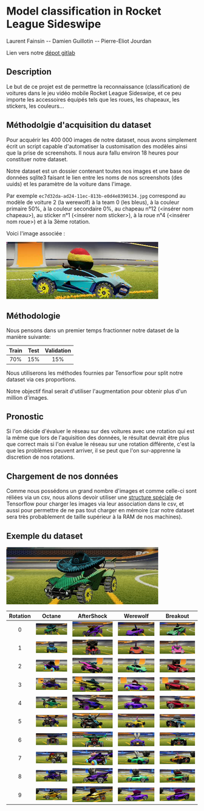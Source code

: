 # Model classification in Rocket League Sideswipe

Laurent Fainsin --
Damien Guillotin --
Pierre-Eliot Jourdan

Lien vers notre [dépot gitlab](https://git.inpt.fr/tocard-inc/enseeiht/projet-classification)

## Description

Le but de ce projet est de permettre la reconnaissance (classification) de voitures dans le jeu vidéo mobile Rocket League Sideswipe, et ce peu importe les accessoires équipés tels que les roues, les chapeaux, les stickers, les couleurs...

## Méthodolgie d'acquisition du dataset

Pour acquérir les 400 000 images de notre dataset, nous avons simplement écrit un script capable d'automatiser la customisation des modèles ainsi que la prise de screenshots. Il nous aura fallu environ 18 heures pour constituer notre dataset.

Notre dataset est un dossier contenant toutes nos images et une base de données sqlite3 faisant le lien entre les noms de nos screenshots (des uuids) et les paramètre de la voiture dans l'image.

Par exemple `ec7d32da-ad24-11ec-813b-e0d4e8390134.jpg` correspond au modèle de voiture 2 (la werewolf) à la team 0 (les bleus), à la couleur primaire 50%, à la couleur secondaire 0%, au chapeau n°12 (<insérer nom chapeau>), au sticker n°1 (<insérer nom sticker>), à la roue n°4 (<insérer nom roue>) et à la 3ème rotation.

Voici l'image associée :

![](image_methodo.jpg)

## Méthodologie

Nous pensons dans un premier temps fractionner notre dataset de la manière suivante:

| Train | Test  | Validation |
| :---: | :---: | :--------: |
|  70%  |  15%  |    15%     |

Nous utiliserons les méthodes fournies par Tensorflow pour split notre dataset via ces proportions.

Notre objectif final serait d'utiliser l'augmentation pour obtenir plus d'un million d'images.

## Pronostic

Si l'on décide d'évaluer le réseau sur des voitures avec une rotation qui est la même que lors de l'aquisition des données, le résultat devrait être plus que correct mais si l'on évalue le réseau sur une rotation différente, c'est la que les problèmes peuvent arriver, il se peut que l'on sur-apprenne la discretion de nos rotations.

## Chargement de nos données

Comme nous possédons un grand nombre d'images et comme celle-ci sont réliées via un csv, nous allons devoir utiliser une [structure spéciale](https://www.tensorflow.org/tutorials/load_data/csv#using_tfdata) de Tensorflow pour charger les images via leur association dans le csv, et aussi pour permettre de ne pas tout charger en mémoire (car notre dataset sera très probablement de taille supérieur à la RAM de nos machines).

## Exemple du dataset

![](demo_datas.gif)

| Rotation |         Octane          |       AfterShock        |        Werewolf         |        Breakout         |
| :------: | :---------------------: | :---------------------: | :---------------------: | :---------------------: |
|    0     | ![](demo_datas/0_0.jpg) | ![](demo_datas/1_0.jpg) | ![](demo_datas/2_0.jpg) | ![](demo_datas/3_0.jpg) |
|    1     | ![](demo_datas/0_1.jpg) | ![](demo_datas/1_1.jpg) | ![](demo_datas/2_1.jpg) | ![](demo_datas/3_1.jpg) |
|    2     | ![](demo_datas/0_2.jpg) | ![](demo_datas/1_2.jpg) | ![](demo_datas/2_2.jpg) | ![](demo_datas/3_2.jpg) |
|    3     | ![](demo_datas/0_3.jpg) | ![](demo_datas/1_3.jpg) | ![](demo_datas/2_3.jpg) | ![](demo_datas/3_3.jpg) |
|    4     | ![](demo_datas/0_4.jpg) | ![](demo_datas/1_4.jpg) | ![](demo_datas/2_4.jpg) | ![](demo_datas/3_4.jpg) |
|    5     | ![](demo_datas/0_5.jpg) | ![](demo_datas/1_5.jpg) | ![](demo_datas/2_5.jpg) | ![](demo_datas/3_5.jpg) |
|    6     | ![](demo_datas/0_6.jpg) | ![](demo_datas/1_6.jpg) | ![](demo_datas/2_6.jpg) | ![](demo_datas/3_6.jpg) |
|    7     | ![](demo_datas/0_7.jpg) | ![](demo_datas/1_7.jpg) | ![](demo_datas/2_7.jpg) | ![](demo_datas/3_7.jpg) |
|    8     | ![](demo_datas/0_8.jpg) | ![](demo_datas/1_8.jpg) | ![](demo_datas/2_8.jpg) | ![](demo_datas/3_8.jpg) |
|    9     | ![](demo_datas/0_9.jpg) | ![](demo_datas/1_9.jpg) | ![](demo_datas/2_9.jpg) | ![](demo_datas/3_9.jpg) |
